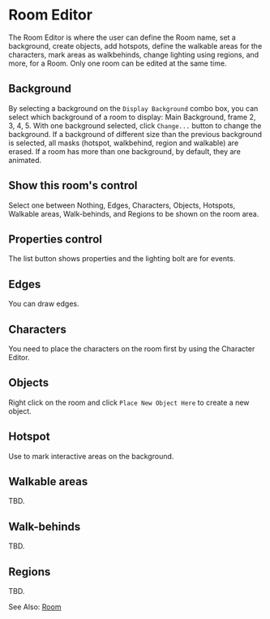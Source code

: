 # Room Editor

The Room Editor is where the user can define the Room name, set a background, create objects, add hotspots, define the walkable areas for the characters, mark areas as walkbehinds, change lighting using regions, and more, for a Room. Only one room can be edited at the same time.

## Background

By selecting a background on the `Display Background` combo box, you can select which background of a room to display: Main Background, frame 2, 3, 4, 5. With one background selected, click `Change...` button to change the background. If a background of different size than the previous background is selected, all masks (hotspot, walkbehind, region and walkable) are erased. If a room has more than one background, by default, they are animated.

## Show this room's control

Select one between Nothing, Edges, Characters, Objects, Hotspots, Walkable areas, Walk-behinds, and Regions to be shown on the room area.

## Properties control

The list button shows properties and the lighting bolt are for events.

## Edges

You can draw edges.

## Characters

You need to place the characters on the room first by using the Character Editor.

## Objects

Right click on the room and click `Place New Object Here` to create a new object.

## Hotspot

Use to mark interactive areas on the background.

## Walkable areas

TBD.

## Walk-behinds

TBD.

## Regions 

TBD.

See Also: [Room](Room)
